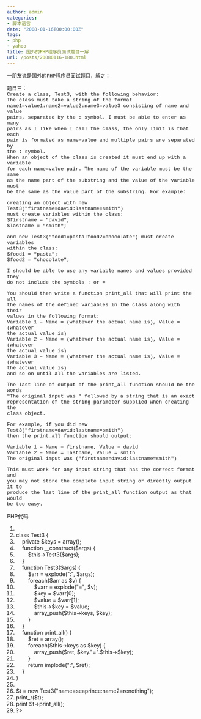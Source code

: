 ```yaml
---
author: admin
categories:
- 脚本语言
date: "2008-01-16T00:00:00Z"
tags:
- php
- yahoo
title: 国外的PHP程序员面试题目一解
url: /posts/20080116-180.html
---
```

<font size="2" face="Courier New">一朋友说是国外的PHP程序员面试题目，解之：<br /> </font>

<font size="2" face="Courier New">题目三：</font>   
<font size="2" face="Courier New">Create a class, Test3, with the following behavior:<br /> The class must take a string of the format&nbsp; <br /> name1=value1:name2=value2:name3=value3 consisting of name and value&nbsp; <br /> pairs, separated by the : symbol. I must be able to enter as many&nbsp; <br /> pairs as I like when I call the class, the only limit is that each&nbsp; <br /> pair is formated as name=value and multiple pairs are separated by&nbsp; <br /> the : symbol.<br /> When an object of the class is created it must end up with a variable&nbsp; <br /> for each name=value pair. The name of the variable must be the same&nbsp; <br /> as the name part of the substring and the value of the variable must&nbsp; <br /> be the same as the value part of the substring. For example:</font>

<font size="2" face="Courier New">creating an object with new Test3("firstname=david:lastname=smith")&nbsp; <br /> must create variables within the class:<br /> $firstname = "david";<br /> $lastname = "smith";</font>

<font size="2" face="Courier New">and new Test3("food1=pasta:food2=chocolate") must create variables&nbsp; <br /> within the class:<br /> $food1 = "pasta";<br /> $food2 = "chocolate";</font>

<font size="2" face="Courier New">I should be able to use any variable names and values provided they&nbsp; <br /> do not include the symbols : or =</font>

<font size="2" face="Courier New">You should then write a function print_all that will print the all&nbsp; <br /> the names of the defined variables in the class along with their&nbsp; <br /> values in the following format:<br /> Variable 1 &#8211; Name = (whatever the actual name is), Value = (whatever&nbsp; <br /> the actual value is)<br /> Variable 2 &#8211; Name = (whatever the actual name is), Value = (whatever&nbsp; <br /> the actual value is)<br /> Variable 3 &#8211; Name = (whatever the actual name is), Value = (whatever&nbsp; <br /> the actual value is)<br /> and so on until all the variables are listed.</font>

<font size="2" face="Courier New">The last line of output of the print_all function should be the words&nbsp; <br /> "The original input was " followed by a string that is an exact&nbsp; <br /> representation of the string parameter supplied when creating the&nbsp; <br /> class object.</font>

<font size="2" face="Courier New">For example, if you did new Test3("firstname=david:lastname=smith")&nbsp; <br /> then the print_all function should output:</font>

<font size="2" face="Courier New">Variable 1 &#8211; Name = firstname, Value = david<br /> Variable 2 &#8211; Name = lastname, Value = smith<br /> The original imput was ("firstname=david:lastname=smith")</font>

<font size="2" face="Courier New">This must work for any input string that has the correct format and&nbsp; <br /> you may not store the complete input string or directly output it to&nbsp; <br /> produce the last line of the print_all function output as that would&nbsp; <br /> be too easy.<br /> </font>

<div class="codeText">
  <div class="codeHead">
    PHP代码
  </div>
  
  <ol start="1" class="dp-c">
    <li class="alt">
      <span><span><?php&nbsp;&nbsp;</span></span>
    </li>
    <li class="">
      <span><span class="keyword">class</span><span>&nbsp;Test3&nbsp;{&nbsp;&nbsp;</span></span>
    </li>
    <li class="alt">
      <span>&nbsp;&nbsp;&nbsp;&nbsp;<span class="keyword">private</span><span>&nbsp;</span><span class="vars">$keys</span><span>&nbsp;=&nbsp;</span><span class="keyword">array</span><span>();&nbsp;&nbsp;</span></span>
    </li>
    <li class="">
      <span>&nbsp;&nbsp;&nbsp;&nbsp;<span class="keyword">function</span><span>&nbsp;__construct(</span><span class="vars">$args</span><span>)&nbsp;{&nbsp;&nbsp;</span></span>
    </li>
    <li class="alt">
      <span>&nbsp;&nbsp;&nbsp;&nbsp;&nbsp;&nbsp;&nbsp;&nbsp;<span class="vars">$this</span><span>->Test3(</span><span class="vars">$args</span><span>);&nbsp;&nbsp;</span></span>
    </li>
    <li class="">
      <span>&nbsp;&nbsp;&nbsp;&nbsp;}&nbsp;&nbsp;</span>
    </li>
    <li class="alt">
      <span>&nbsp;&nbsp;&nbsp;&nbsp;<span class="keyword">function</span><span>&nbsp;Test3(</span><span class="vars">$args</span><span>)&nbsp;{&nbsp;&nbsp;</span></span>
    </li>
    <li class="">
      <span>&nbsp;&nbsp;&nbsp;&nbsp;&nbsp;&nbsp;&nbsp;&nbsp;<span class="vars">$arr</span><span>&nbsp;=&nbsp;</span><span class="func">explode</span><span>(</span><span class="string">":"</span><span>,&nbsp;</span><span class="vars">$args</span><span>);&nbsp;&nbsp;</span></span>
    </li>
    <li class="alt">
      <span>&nbsp;&nbsp;&nbsp;&nbsp;&nbsp;&nbsp;&nbsp;&nbsp;<span class="keyword">foreach</span><span>(</span><span class="vars">$arr</span><span>&nbsp;</span><span class="keyword">as</span><span>&nbsp;</span><span class="vars">$v</span><span>)&nbsp;{&nbsp;&nbsp;</span></span>
    </li>
    <li class="">
      <span>&nbsp;&nbsp;&nbsp;&nbsp;&nbsp;&nbsp;&nbsp;&nbsp;&nbsp;&nbsp;&nbsp;&nbsp;<span class="vars">$varr</span><span>&nbsp;=&nbsp;</span><span class="func">explode</span><span>(</span><span class="string">"="</span><span>,&nbsp;</span><span class="vars">$v</span><span>);&nbsp;&nbsp;</span></span>
    </li>
    <li class="alt">
      <span>&nbsp;&nbsp;&nbsp;&nbsp;&nbsp;&nbsp;&nbsp;&nbsp;&nbsp;&nbsp;&nbsp;&nbsp;<span class="vars">$key</span><span>&nbsp;=&nbsp;</span><span class="vars">$varr</span><span>[0];&nbsp;&nbsp;</span></span>
    </li>
    <li class="">
      <span>&nbsp;&nbsp;&nbsp;&nbsp;&nbsp;&nbsp;&nbsp;&nbsp;&nbsp;&nbsp;&nbsp;&nbsp;<span class="vars">$value</span><span>&nbsp;=&nbsp;</span><span class="vars">$varr</span><span>[1];&nbsp;&nbsp;</span></span>
    </li>
    <li class="alt">
      <span>&nbsp;&nbsp;&nbsp;&nbsp;&nbsp;&nbsp;&nbsp;&nbsp;&nbsp;&nbsp;&nbsp;&nbsp;<span class="vars">$this</span><span>-></span><span class="vars">$key</span><span>&nbsp;=&nbsp;</span><span class="vars">$value</span><span>;&nbsp;&nbsp;</span></span>
    </li>
    <li class="">
      <span>&nbsp;&nbsp;&nbsp;&nbsp;&nbsp;&nbsp;&nbsp;&nbsp;&nbsp;&nbsp;&nbsp;&nbsp;<span class="func">array_push</span><span>(</span><span class="vars">$this</span><span>->keys,&nbsp;</span><span class="vars">$key</span><span>);&nbsp;&nbsp;</span></span>
    </li>
    <li class="alt">
      <span>&nbsp;&nbsp;&nbsp;&nbsp;&nbsp;&nbsp;&nbsp;&nbsp;}&nbsp;&nbsp;</span>
    </li>
    <li class="">
      <span>&nbsp;&nbsp;&nbsp;&nbsp;}&nbsp;&nbsp;</span>
    </li>
    <li class="alt">
      <span>&nbsp;&nbsp;&nbsp;&nbsp;<span class="keyword">function</span><span>&nbsp;print_all()&nbsp;{&nbsp;&nbsp;</span></span>
    </li>
    <li class="">
      <span>&nbsp;&nbsp;&nbsp;&nbsp;&nbsp;&nbsp;&nbsp;&nbsp;<span class="vars">$ret</span><span>&nbsp;=&nbsp;</span><span class="keyword">array</span><span>();&nbsp;&nbsp;</span></span>
    </li>
    <li class="alt">
      <span>&nbsp;&nbsp;&nbsp;&nbsp;&nbsp;&nbsp;&nbsp;&nbsp;<span class="keyword">foreach</span><span>(</span><span class="vars">$this</span><span>->keys&nbsp;</span><span class="keyword">as</span><span>&nbsp;</span><span class="vars">$key</span><span>)&nbsp;{&nbsp;&nbsp;</span></span>
    </li>
    <li class="">
      <span>&nbsp;&nbsp;&nbsp;&nbsp;&nbsp;&nbsp;&nbsp;&nbsp;&nbsp;&nbsp;&nbsp;&nbsp;<span class="func">array_push</span><span>(</span><span class="vars">$ret</span><span>,&nbsp;</span><span class="vars">$key</span><span>.</span><span class="string">"="</span><span>.</span><span class="vars">$this</span><span>-></span><span class="vars">$key</span><span>);&nbsp;&nbsp;</span></span>
    </li>
    <li class="alt">
      <span>&nbsp;&nbsp;&nbsp;&nbsp;&nbsp;&nbsp;&nbsp;&nbsp;}&nbsp;&nbsp;</span>
    </li>
    <li class="">
      <span>&nbsp;&nbsp;&nbsp;&nbsp;&nbsp;&nbsp;&nbsp;&nbsp;<span class="keyword">return</span><span>&nbsp;implode(</span><span class="string">":"</span><span>,&nbsp;</span><span class="vars">$ret</span><span>);&nbsp;&nbsp;</span></span>
    </li>
    <li class="alt">
      <span>&nbsp;&nbsp;&nbsp;&nbsp;}&nbsp;&nbsp;</span>
    </li>
    <li class="">
      <span>}&nbsp;&nbsp;</span>
    </li>
    <li class="alt">
      <span>&nbsp;&nbsp;</span>
    </li>
    <li class="">
      <span><span class="vars">$t</span><span>&nbsp;=&nbsp;</span><span class="keyword">new</span><span>&nbsp;Test3(</span><span class="string">"name=seaprince:name2=renothing"</span><span>);&nbsp;&nbsp;</span></span>
    </li>
    <li class="alt">
      <span>print_r(<span class="vars">$t</span><span>);&nbsp;&nbsp;</span></span>
    </li>
    <li class="">
      <span>print&nbsp;<span class="vars">$t</span><span>->print_all();&nbsp;&nbsp;</span></span>
    </li>
    <li class="alt">
      <span>?>&nbsp;&nbsp;</span>
    </li>
  </ol>
</div>

&nbsp;